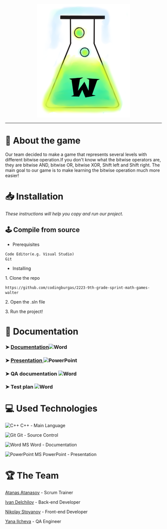 <p align = "center">
  <img src="https://github.com/codingburgas/2223-9th-grade-sprint-math-games-walter/blob/master/Documenation/Logo/logo.png" width="300" text-align="center">
</p>

<hr>

# 📖 About the game 
<p>Our team decided to make a game that represents several levels with different bitwise operation.If you don't know what the bitwise operators are, they are bitwise AND, bitwise OR, bitwise XOR, Shift left and Shift right. The main goal to our game is to make learning the bitwise operation much more easier!</p>

# 📥 Installation
<p><i>These instructions will help you copy and run our project.</i></p>

## 🕹️ Compile from source
- <p>Prerequisites</p>
```
Code Editor(e.g. Visual Studio)
Git
```

- <p>Installing<p>
<p>1. Clone the repo</p>

```
https://github.com/codingburgas/2223-9th-grade-sprint-math-games-walter
```
<p>2. Open the .sln file</p>
<p>3. Run the project!</p>

<h1>📄 Documentation</h1>
<h3> ➤ <a href="https://github.com/codingburgas/2223-9th-grade-sprint-math-games-walter/blob/master/Documenation/documentation.docx">Documentation</a><img src="https://cdn.worldvectorlogo.com/logos/word-1.svg" alt="Word" width="30" height="20"/> </h3>
<h3> ➤ <a href="https://github.com/codingburgas/2223-9th-grade-sprint-math-games-walter/blob/master/Documenation/presentation.pptx">Presentation </a><img src="https://cdn.worldvectorlogo.com/logos/powerpoint-2.svg" alt="PowerPoint" width="30" height="20"/> </h3>
<h3> ➤ QA documentation </a><img src="https://cdn.worldvectorlogo.com/logos/excel-4.svg" alt="Word" width="30" height="20"/></h3>
<h3> ➤ Test plan </a><img src="https://cdn.worldvectorlogo.com/logos/word-1.svg" alt="Word" width="30" height="20"/></h3>
<h1>💻 Used Technologies</h1>
  
<p><img src="https://seeklogo.com/images/C/c-logo-43CE78FF9C-seeklogo.com.png" alt="C++" width="20" height="20"> C++ - Main Language</p>
<p><img src="https://cdn.worldvectorlogo.com/logos/git-bash.svg" alt="Git" width="30" height="20"> Git - Source Control</big></p>
<p><img src="https://cdn.worldvectorlogo.com/logos/word-1.svg" alt="Word" width="30" height="20"> MS Word - Documentation</p>
<p><img src="https://cdn.worldvectorlogo.com/logos/powerpoint-2.svg" alt="PowerPoint" width="30" height="20"> MS PowerPoint - Presentation</p>
  

#  🏆 The Team
<p><a href="https://github.com/ADAtanasov21">Atanas Atanasov</a> - Scrum Trainer</p>
<p><a href="https://github.com/ISDelchilov21">Ivan Delchilov</a> - Back-end Developer</p>
<p><a href="https://github.com/NZStoyanov21">Nikolay Stoyanov</a> - Front-end Developer</p>
<p><a href="https://github.com/YZIlcheva21">Yana Ilcheva</a> - QA Engineer</p>

